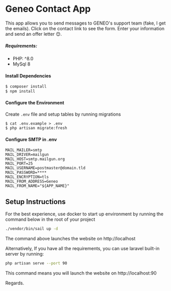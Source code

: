 # Geneo Contact App
This app allows you to send messages to GENEO's support team (fake, I get the emails). Click on the contact link to see the form. Enter your information and send an offer letter 😊.

##### Requirements:
- PHP: ^8.0
- MySql 8

#### Install Dependencies

```bash
$ composer install
$ npm install
```

#### Configure the Environment
Create `.env` file and setup tables by running migrations
```
$ cat .env.example > .env
$ php artisan migrate:fresh 
```

#### Configure SMTP in .env
```
MAIL_MAILER=smtp
MAIL_DRIVER=mailgun
MAIL_HOST=smtp.mailgun.org
MAIL_PORT=25
MAIL_USERNAME=postmaster@domain.tld
MAIL_PASSWORD=****
MAIL_ENCRYPTION=tls
MAIL_FROM_ADDRESS=Geneo
MAIL_FROM_NAME="${APP_NAME}"
```

## Setup Instructions
For the best experience, use docker to start up environment by running the command below in the root of your project
```bash 
./vendor/bin/sail up -d
``` 
The command above launches the website on http://localhost

Alternatively, If you have all the requirements, you can use laravel built-in server by running:

```bash 
php artisan serve --port 90
``` 
This command means you will launch the website on http://localhost:90



Regards.

